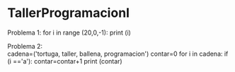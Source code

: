 # TallerProgramacionI

Problema 1:
for i in range (20,0,-1):
    print (i)
    
 Problema 2:  
cadena=('tortuga, taller, ballena, programacion')
contar=0
for i in cadena:
        if (i =='a'):
            contar=contar+1
print (contar)
